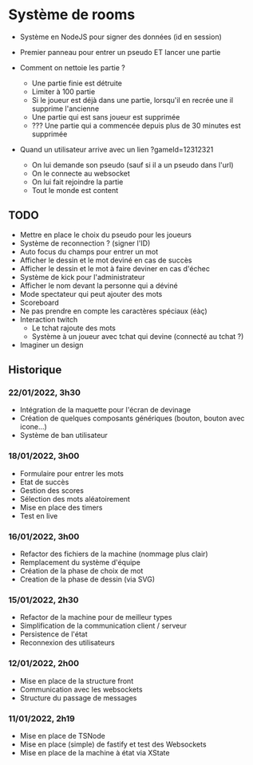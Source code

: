 # Système de rooms

- Système en NodeJS pour signer des données (id en session)
- Premier panneau pour entrer un pseudo ET lancer une partie
- Comment on nettoie les partie ? 
  - Une partie finie est détruite
  - Limiter à 100 partie
  - Si le joueur est déjà dans une partie, lorsqu'il en recrée une il supprime l'ancienne
  - Une partie qui est sans joueur est supprimée
  - ??? Une partie qui a commencée depuis plus de 30 minutes est supprimée

- Quand un utilisateur arrive avec un lien ?gameId=12312321
  - On lui demande son pseudo (sauf si il a un pseudo dans l'url)
  - On le connecte au websocket
  - On lui fait rejoindre la partie 
  - Tout le monde est content


## TODO

- Mettre en place le choix du pseudo pour les joueurs
- Système de reconnection ? (signer l'ID)
- Auto focus du champs pour entrer un mot
- Afficher le dessin et le mot deviné en cas de succès
- Afficher le dessin et le mot à faire deviner en cas d'échec
- Système de kick pour l'administrateur
- Afficher le nom devant la personne qui a déviné
- Mode spectateur qui peut ajouter des mots
- Scoreboard
- Ne pas prendre en compte les caractères spéciaux (éàç)
- Interaction twitch
  - Le tchat rajoute des mots
  - Système à un joueur avec tchat qui devine (connecté au tchat ?)
- Imaginer un design

## Historique

### 22/01/2022, 3h30

- Intégration de la maquette pour l'écran de devinage
- Création de quelques composants génériques (bouton, bouton avec icone...)
- Système de ban utilisateur

### 18/01/2022, 3h00

- Formulaire pour entrer les mots
- Etat de succès 
- Gestion des scores
- Sélection des mots aléatoirement
- Mise en place des timers
- Test en live

### 16/01/2022, 3h00

- Refactor des fichiers de la machine (nommage plus clair)
- Remplacement du système d'équipe
- Création de la phase de choix de mot
- Creation de la phase de dessin (via SVG)

### 15/01/2022, 2h30

- Refactor de la machine pour de meilleur types
- Simplification de la communication client / serveur
- Persistence de l'état
- Reconnexion des utilisateurs

### 12/01/2022, 2h00

- Mise en place de la structure front
- Communication avec les websockets
- Structure du passage de messages

### 11/01/2022, 2h19

- Mise en place de TSNode
- Mise en place (simple) de fastify et test des Websockets
- Mise en place de la machine à état via XState
